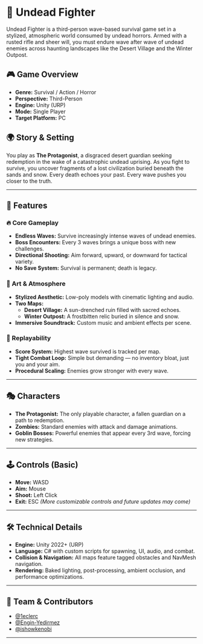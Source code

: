 # 🧟 Undead Fighter

Undead Fighter is a third-person wave-based survival game set in a stylized, atmospheric world consumed by undead horrors. Armed with a rusted rifle and sheer will, you must endure wave after wave of undead enemies across haunting landscapes like the Desert Village and the Winter Outpost.

## 🎮 Game Overview

- **Genre:** Survival / Action / Horror
- **Perspective:** Third-Person
- **Engine:** Unity (URP)
- **Mode:** Single Player
- **Target Platform:** PC

## 🌍 Story & Setting

You play as **The Protagonist**, a disgraced desert guardian seeking redemption in the wake of a catastrophic undead uprising. As you fight to survive, you uncover fragments of a lost civilization buried beneath the sands and snow. Every death echoes your past. Every wave pushes you closer to the truth.

---

## 🧱 Features

### 🔥 Core Gameplay
- **Endless Waves:** Survive increasingly intense waves of undead enemies.
- **Boss Encounters:** Every 3 waves brings a unique boss with new challenges.
- **Directional Shooting:** Aim forward, upward, or downward for tactical variety.
- **No Save System:** Survival is permanent; death is legacy.

### 🎨 Art & Atmosphere
- **Stylized Aesthetic:** Low-poly models with cinematic lighting and audio.
- **Two Maps:** 
  - **Desert Village:** A sun-drenched ruin filled with sacred echoes.
  - **Winter Outpost:** A frostbitten relic buried in silence and snow.
- **Immersive Soundtrack:** Custom music and ambient effects per scene.

### 🎯 Replayability
- **Score System:** Highest wave survived is tracked per map.
- **Tight Combat Loop:** Simple but demanding — no inventory bloat, just you and your aim.
- **Procedural Scaling:** Enemies grow stronger with every wave.

---

## 🎭 Characters

- **The Protagonist:** The only playable character, a fallen guardian on a path to redemption.
- **Zombies:** Standard enemies with attack and damage animations.
- **Goblin Bosses:** Powerful enemies that appear every 3rd wave, forcing new strategies.

---

## 🕹️ Controls (Basic)

- **Move:** WASD
- **Aim:** Mouse
- **Shoot:** Left Click
- **Exit:** ESC
*(More customizable controls and future updates may come)*

---

## 🛠 Technical Details

- **Engine:** Unity 2022+ (URP)
- **Language:** C# with custom scripts for spawning, UI, audio, and combat.
- **Collision & Navigation:** All maps feature tagged obstacles and NavMesh navigation.
- **Rendering:** Baked lighting, post-processing, ambient occlusion, and performance optimizations.

---

## 👥 Team & Contributors

- [@1eclerc](https://github.com/1eclerc)
- [@Engin-Yedirmez](https://github.com/Engin-Yedirmez)
- [@ishowkenobi](https://github.com/ishowkenobi)

---

